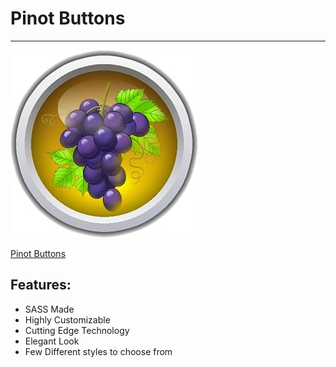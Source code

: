 # Pinot Buttons
---

![Pinot Logo](https://raw.githubusercontent.com/prio101/pinot-buttons/master/logo.jpg)

[Pinot Buttons](http://prio101.github.io/pinot-buttons/)

## Features:

* SASS Made
* Highly Customizable
* Cutting Edge Technology
* Elegant Look
* Few Different styles to choose from

